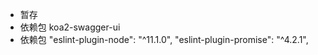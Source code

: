 - 暂存
- 依赖包 koa2-swagger-ui
- 依赖包
    "eslint-plugin-node": "^11.1.0",
    "eslint-plugin-promise": "^4.2.1",
